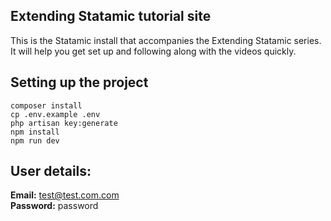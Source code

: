 ## Extending Statamic tutorial site
This is the Statamic install that accompanies the Extending Statamic series. It will help you get set up and following along with the videos quickly.

## Setting up the project
```
composer install
cp .env.example .env
php artisan key:generate
npm install
npm run dev
```

## User details:
**Email:** test@test.com.com  
**Password:** password